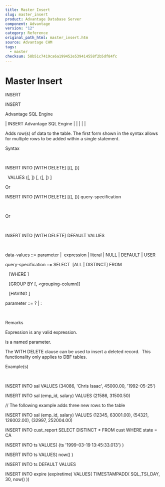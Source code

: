 ```yaml
---
title: Master Insert
slug: master_insert
product: Advantage Database Server
component: Advantage
version: "12"
category: Reference
original_path_html: master_insert.htm
source: Advantage CHM
tags:
  - master
checksum: 58b51c7419ca6a199452e539414558f2b5df84fc
---
```


# Master Insert

INSERT

INSERT

Advantage SQL Engine

| INSERT  Advantage SQL Engine |  |  |  |  |

Adds row(s) of data to the table. The first form shown in the syntax allows for multiple rows to be added within a single statement.

Syntax

 

INSERT INTO <table-name> [WITH DELETE] [(<column-identifier>[, <column- identifier >])]

  VALUES (<data-values>[, <data-values>]) [, (<data-values>[, <data-values>]) ]

Or

INSERT INTO <table-name> [WITH DELETE] [(<column- identifier >[, <column- identifier >])] query-specification

 

Or

 

INSERT INTO <table-name> [WITH DELETE] DEFAULT VALUES

 

data-values ::= parameter |  expression | literal | NULL | DEFAULT | USER

query-specification ::= SELECT  [ALL | DISTINCT] <select-list> FROM <table-reference-list>

   [WHERE <search-condition>]

   [GROUP BY <grouping-column>[, <grouping-column]]

   [HAVING <search-condition>]

parameter ::= ? | :<identifier>

 

Remarks

Expression is any valid expression.

<identifier> is a named parameter.

The WITH DELETE clause can be used to insert a deleted record.  This functionality only applies to DBF tables.

Example(s)

 

INSERT INTO sal VALUES (34086, 'Chris Isaac', 45000.00, '1992-05-25')

INSERT INTO sal (emp\_id, salary) VALUES (21586, 31500.50)

// The following example adds three new rows to the table

INSERT INTO sal (emp\_id, salary) VALUES (12345, 63001.00), (54321, 126002.00), (32997, 252004.00)

INSERT INTO cust\_report SELECT DISTINCT \* FROM cust WHERE state = CA

INSERT INTO ts VALUES( {ts '1999-03-19 13:45:33.013'} )

INSERT INTO ts VALUES( now() )

INSERT INTO ts DEFAULT VALUES

INSERT INTO expire (expiretime) VALUES( TIMESTAMPADD( SQL\_TSI\_DAY, 30, now() ))
